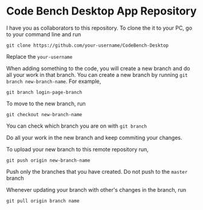 # Code Bench Desktop App Repository 
I have you as collaborators to this repository. 
To clone the it to your PC, go to your command line and run 
```
git clone https://github.com/your-username/CodeBench-Desktop
```
Replace the `your-username`

When adding something to the code, you will create a new branch and do all your work in that branch.
You can create a new branch by running `git branch new-branch-name`. For example,
```
git branch login-page-branch
```
To move to the new branch, run 
```
git checkout new-branch-name
```
You can check which branch you are on with `git branch`

Do all your work in the new branch and keep commiting your changes.

To upload your new branch to this remote repository run,
``` 
git push origin new-branch-name
```
Push only the branches that you have created. Do not push to the `master` branch

Whenever updating your branch with other's changes in the branch, run 
```
git pull origin branch name
```

